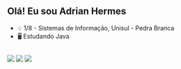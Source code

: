 ## Olá! Eu sou Adrian Hermes

- 💡 1/8 - Sistemas de Informação, Unisul - Pedra Branca
- 🖥️ Estudando Java
  
##
 
<div>
  <a href="https://www.instagram.com/adrianhsouza/?next=%2F" target="_blank"><img src="https://img.shields.io/badge/-Instagram-%23E4405F?style=for-the-badge&logo=instagram&logoColor=white" target="_blank"></a>
  <a href = "mailto:adrianhermes11@gmail.com"><img src="https://img.shields.io/badge/-Gmail-%23333?style=for-the-badge&logo=gmail&logoColor=white" target="_blank"></a>
  <a href="https://www.linkedin.com/in/adrian-hermes/" target="_blank"><img src="https://img.shields.io/badge/-LinkedIn-%230077B5?style=for-the-badge&logo=linkedin&logoColor=white" target="_blank"></a> 
  
</div>

          
